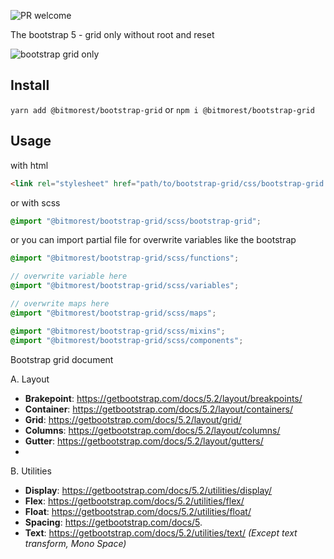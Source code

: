 ![PR welcome](https://camo.githubusercontent.com/b0ad703a46e8b249ef2a969ab95b2cb361a2866ecb8fe18495a2229f5847102d/68747470733a2f2f696d672e736869656c64732e696f2f62616467652f5052732d77656c636f6d652d627269676874677265656e2e737667)

The bootstrap 5 - grid only without root and reset

![bootstrap grid only](https://github.com/BitMorest/bootstrap-grid/blob/master/banner.png?raw=true)

## Install

`yarn add @bitmorest/bootstrap-grid` or `npm i @bitmorest/bootstrap-grid`

## Usage

with html

```html
<link rel="stylesheet" href="path/to/bootstrap-grid/css/bootstrap-grid.css" />
```

or with scss

```scss
@import "@bitmorest/bootstrap-grid/scss/bootstrap-grid";
```

or you can import partial file for overwrite variables like the bootstrap

```scss
@import "@bitmorest/bootstrap-grid/scss/functions";

// overwrite variable here
@import "@bitmorest/bootstrap-grid/scss/variables";

// overwrite maps here
@import "@bitmorest/bootstrap-grid/scss/maps";

@import "@bitmorest/bootstrap-grid/scss/mixins";
@import "@bitmorest/bootstrap-grid/scss/components";
```

Bootstrap grid document

A. Layout

- **Brakepoint**: https://getbootstrap.com/docs/5.2/layout/breakpoints/
- **Container**: https://getbootstrap.com/docs/5.2/layout/containers/
- **Grid**: https://getbootstrap.com/docs/5.2/layout/grid/
- **Columns**: https://getbootstrap.com/docs/5.2/layout/columns/
- **Gutter**: https://getbootstrap.com/docs/5.2/layout/gutters/
-

B. Utilities

- **Display**: https://getbootstrap.com/docs/5.2/utilities/display/
- **Flex**: https://getbootstrap.com/docs/5.2/utilities/flex/
- **Float**: https://getbootstrap.com/docs/5.2/utilities/float/
- **Spacing**: https://getbootstrap.com/docs/5.
- **Text**: https://getbootstrap.com/docs/5.2/utilities/text/ _(Except text transform, Mono Space)_
